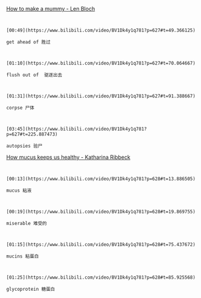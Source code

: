 [How to make a mummy - Len Bloch](https://www.bilibili.com/video/BV1Dk4y1q781?p=627)

```ad-note


[00:49](https://www.bilibili.com/video/BV1Dk4y1q781?p=627#t=49.366125)

get ahead of 胜过

```

```ad-note


[01:10](https://www.bilibili.com/video/BV1Dk4y1q781?p=627#t=70.064667)

flush out of  驱逐出去

```

```ad-note


[01:31](https://www.bilibili.com/video/BV1Dk4y1q781?p=627#t=91.388667)

corpse 尸体

```

```ad-note


[03:45](https://www.bilibili.com/video/BV1Dk4y1q781?p=627#t=225.887473)

autopsies 验尸

```

[How mucus keeps us healthy - Katharina Ribbeck](https://www.bilibili.com/video/BV1Dk4y1q781?p=628)


```ad-note


[00:13](https://www.bilibili.com/video/BV1Dk4y1q781?p=628#t=13.886505)

mucus 粘液

```

```ad-note


[00:19](https://www.bilibili.com/video/BV1Dk4y1q781?p=628#t=19.869755)

miserable 难受的

```

```ad-note


[01:15](https://www.bilibili.com/video/BV1Dk4y1q781?p=628#t=75.437672)

mucins 粘蛋白

```

```ad-note


[01:25](https://www.bilibili.com/video/BV1Dk4y1q781?p=628#t=85.925568)

glycoprotein 糖蛋白

```